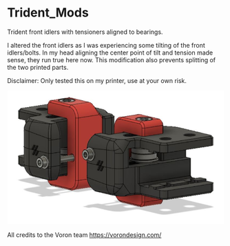 # Trident_Mods

Trident front idlers with tensioners aligned to bearings.

I altered the front idlers as I was experiencing some tilting of the front idlers/bolts. In my head aligning the center point of tilt and tension made sense, they run true here now. This modification also prevents splitting of the two printed parts.

Disclaimer: Only tested this on my printer, use at your own risk.

![](Idlers_Tensioners_Aligned.JPG)

All credits to the Voron team 
https://vorondesign.com/
